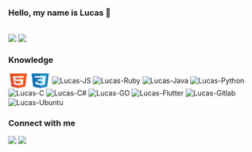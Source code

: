 ### Hello, my name is Lucas 👋

<div><br>
  <!-- Name and stats commits -->
  <img height="180em" src="https://github-readme-stats.vercel.app/api?username=lucas2331&show_icons=true&theme=dracula&include_all_commits=true&count_private=true"/>
   
  <!-- Stats language -->
  <img height="180em" src="https://github-readme-stats.vercel.app/api/top-langs/?username=lucas2331&langs_count=7&theme=dracula"/>
</div>

<h3> Knowledge </h3>
<div style="display: inline_block">
  <!-- HTML -->
  <img align="center" alt="Lucas-HTML" height="30" width="40" src="https://raw.githubusercontent.com/devicons/devicon/master/icons/html5/html5-original.svg">
  
  <!-- CSS -->
  <img align="center" alt="Lucas-CSS" height="30" width="40" src="https://raw.githubusercontent.com/devicons/devicon/master/icons/css3/css3-original.svg">
  
  <!-- JS -->
  <img align="center" alt="Lucas-JS" height="30" width="40" src="https://cdn.jsdelivr.net/gh/devicons/devicon/icons/javascript/javascript-original.svg">
  
  <!-- Ruby -->
  <img align="center" alt="Lucas-Ruby" height="30" width="40" src="https://cdn.jsdelivr.net/gh/devicons/devicon/icons/ruby/ruby-original.svg">
  
  <!-- Java -->
  <img align="center" alt="Lucas-Java" height="30" width="40" src="https://cdn.jsdelivr.net/gh/devicons/devicon/icons/java/java-original.svg">
  
  <!-- Python -->
  <img align="center" alt="Lucas-Python" height="30" width="40" src="https://cdn.jsdelivr.net/gh/devicons/devicon/icons/python/python-original.svg">
  
  <!-- C -->
  <img align="center" alt="Lucas-C" height="30" width="40" src="https://cdn.jsdelivr.net/gh/devicons/devicon/icons/c/c-original.svg">
  
  <!-- C# -->
  <img align="center" alt="Lucas-C#" height="30" width="40" src="https://cdn.jsdelivr.net/gh/devicons/devicon/icons/csharp/csharp-original.svg">
  
  <!-- GO -->
  <img align="center" alt="Lucas-GO" height="30" width="40" src="https://cdn.jsdelivr.net/gh/devicons/devicon/icons/go/go-original.svg">
 
  <!-- Flutter -->
  <img align="center" alt="Lucas-Flutter" height="30" width="40" src="https://cdn.jsdelivr.net/gh/devicons/devicon/icons/flutter/flutter-original.svg">
  
  <!-- Gitlab -->
  <img align="center" alt="Lucas-Gitlab" height="30" width="40" src="https://cdn.jsdelivr.net/gh/devicons/devicon/icons/gitlab/gitlab-original.svg">
  
  <!-- Ubuntu -->
  <img align="center" alt="Lucas-Ubuntu" height="30" width="40" src="https://cdn.jsdelivr.net/gh/devicons/devicon/icons/ubuntu/ubuntu-plain.svg">
</div>

<h3> Connect with me </h3>
<div style="display: inline">
  <a href = "mailto:lucasmgomes2021@gmail.com"><img src="https://img.shields.io/badge/-Gmail-%23333?style=for-the-badge&logo=gmail&logoColor=white" target="_blank"></a>
  <a href="https://www.linkedin.com/in/lucas-gomes-9b011b16a/" target="_blank"><img src="https://img.shields.io/badge/-LinkedIn-%230077B5?style=for-the-badge&logo=linkedin&logoColor=white" target="_blank"></a> 
</div>

